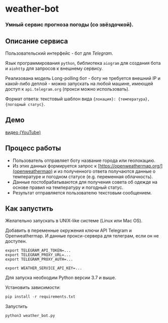 # weather-bot

### Умный сервис прогноза погоды (со звёздочкой).

## Описание сервиса

Пользовательский интерфейс - бот для *Telegram*.

Язык программирования `python`, библиотека `aiogram` для создания бота и `aiohttp` для запросов к внешнему сервису.

Реализована модель Long-polling бот - боту не требуется внешний IP и какой-либо деплой - можно запускать на любой машине, имеющей доступ к `api.telegram.org` (прокси можно использовать).

Формат ответа: текстовый шаблон вида `{локация}: {температура}, {погодный статус}`.

## Демо

[видео (YouTube)](https://www.youtube.com/watch?v=APs0A1dn28c)

## Процесс работы

- Пользователь отправляет боту название города или геолокацию.
- Из этих данных формируется запрос к [https://openweathermap.org/](openweathermap) и из полученного ответа получаются данные о температуре и погодном статусе (e.g. переменная облачность).
- Данные постобрабатываются для получения совета об одежде на основе правил на температуру и погодный статус.
- Результат отправляется пользователю текстовым сообщением.

## Как запустить

Желательно запускать в UNIX-like системе (Linux или Mac OS).

Добавить в переменные окружения ключи API Telegram и Openweathermap. И данные прокси-сервера для телеграм, если он не доступен. 

```
export TELEGRAM_API_TOKEN=...
export TELEGRAM_PROXY_URL=...
export TELEGRAM_PROXY_AUTH=...

export WEATHER_SERVICE_API_KEY=...
```

Для запуска необходим Python версии 3.7 и выше.

Установить зависимости:

```python
pip install -r requirements.txt
```

Запустить
```python
python3 weather_bot.py
```
